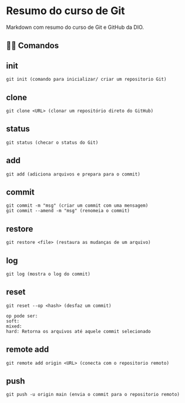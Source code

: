 # Resumo do curso de Git

Markdown com resumo do curso de Git e GitHub da DIO.

## 👨‍💻 Comandos

## init
```
git init (comando para inicializar/ criar um repositorio Git)
```

## clone
```
git clone <URL> (clonar um repositório direto do GitHub)
```

## status
```
git status (checar o status do Git)
```

## add
```
git add (adiciona arquivos e prepara para o commit)
```

## commit
```
git commit -m "msg" (criar um commit com uma mensagem)
git commit --amend -m "msg" (renomeia o commit)
```

## restore
```
git restore <file> (restaura as mudanças de um arquivo)
```

## log
```
git log (mostra o log do commit)
```

## reset
```
git reset --op <hash> (desfaz um commit)

op pode ser: 
soft: 
mixed:
hard: Retorna os arquivos até aquele commit selecionado
```

## remote add
```
git remote add origin <URL> (conecta com o repositorio remoto)
```

## push
```
git push -u origin main (envia o commit para o repositorio remoto)
```
